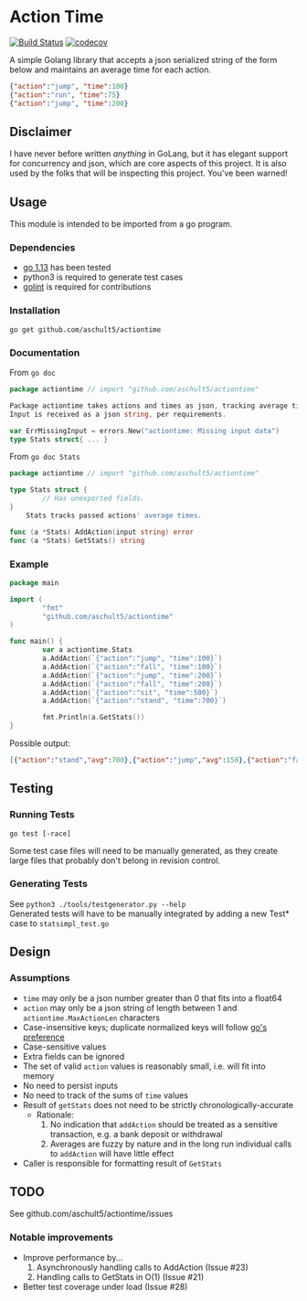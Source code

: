 # Action Time
[![Build Status](https://travis-ci.com/aschult5/actiontime.svg?branch=master)](https://travis-ci.com/aschult5/actiontime)
[![codecov](https://codecov.io/gh/aschult5/actiontime/branch/master/graph/badge.svg)](https://codecov.io/gh/aschult5/actiontime)

A simple Golang library that accepts a json serialized string of the form below and maintains an average time for each action.
```json
{"action":"jump", "time":100}
{"action":"run", "time":75}
{"action":"jump", "time":200}
```

## Disclaimer
I have never before written *anything* in GoLang, but it has elegant support for concurrency and json, which are core aspects of this project. It is also used by the folks that will be inspecting this project. You've been warned!

## Usage
This module is intended to be imported from a go program.

### Dependencies
* [go 1.13](https://golang.org/dl/) has been tested
* python3 is required to generate test cases
* [golint](https://github.com/golang/lint) is required for contributions

### Installation
`go get github.com/aschult5/actiontime`

### Documentation
From `go doc`
```go
package actiontime // import "github.com/aschult5/actiontime"

Package actiontime takes actions and times as json, tracking average times.
Input is received as a json string, per requirements.

var ErrMissingInput = errors.New("actiontime: Missing input data")
type Stats struct{ ... }
```

From `go doc Stats`
```go
package actiontime // import "github.com/aschult5/actiontime"

type Stats struct {
        // Has unexported fields.
}
    Stats tracks passed actions' average times.

func (a *Stats) AddAction(input string) error
func (a *Stats) GetStats() string
```

### Example
```go
package main

import (
        "fmt"
        "github.com/aschult5/actiontime"
)

func main() {
        var a actiontime.Stats
        a.AddAction(`{"action":"jump", "time":100}`)
        a.AddAction(`{"action":"fall", "time":100}`)
        a.AddAction(`{"action":"jump", "time":200}`)
        a.AddAction(`{"action":"fall", "time":200}`)
        a.AddAction(`{"action":"sit", "time":500}`)
        a.AddAction(`{"action":"stand", "time":700}`)

        fmt.Println(a.GetStats())
}
```
Possible output:
```json
[{"action":"stand","avg":700},{"action":"jump","avg":150},{"action":"fall","avg":150},{"action":"sit","avg":500}]
```

## Testing
### Running Tests
`go test [-race]`

Some test case files will need to be manually generated, as they create large files that probably don't belong in revision control.

### Generating Tests
See `python3 ./tools/testgenerator.py --help`  
Generated tests will have to be manually integrated by adding a new Test\* case to `statsimpl_test.go`

## Design
### Assumptions
* `time` may only be a json number greater than 0 that fits into a float64
* `action` may only be a json string of length between 1 and `actiontime.MaxActionLen` characters
* Case-insensitive keys; duplicate normalized keys will follow [go's preference](https://blog.golang.org/json-and-go)
* Case-sensitive values
* Extra fields can be ignored
* The set of valid `action` values is reasonably small, i.e. will fit into memory
* No need to persist inputs
* No need to track of the sums of `time` values
* Result of `getStats` does not need to be strictly chronologically-accurate
  * Rationale:
    1. No indication that `addAction` should be treated as a sensitive transaction, e.g. a bank deposit or withdrawal
    2. Averages are fuzzy by nature and in the long run individual calls to `addAction` will have little effect
* Caller is responsible for formatting result of `GetStats`

## TODO
See github.com/aschult5/actiontime/issues

### Notable improvements
* Improve performance by...
  1. Asynchronously handling calls to AddAction (Issue #23)
  2. Handling calls to GetStats in O(1) (Issue #21)
* Better test coverage under load (Issue #28)
